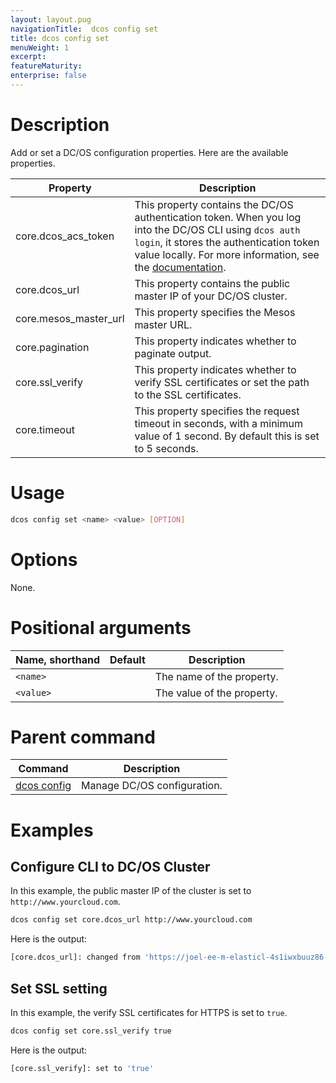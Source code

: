```yaml
---
layout: layout.pug
navigationTitle:  dcos config set
title: dcos config set
menuWeight: 1
excerpt:
featureMaturity:
enterprise: false
---
```


<!-- This source repo for this topic is https://github.com/dcos/dcos-docs -->


# Description
Add or set a DC/OS configuration properties. Here are the available properties.

| **Property**  | **Description** |
|-----------------------|-----------------------------------------------------------------------------------------------------------------------------------------------------------------------------------------------------------------------------------------------------------------------|
| core.dcos_acs_token   | This property contains the DC/OS authentication token. When you log into the DC/OS CLI using `dcos auth login`, it stores the authentication token value locally. For more information, see the [documentation](/docs/1.9/security/ent/iam-api/). |
| core.dcos_url         | This property contains the public master IP of your DC/OS cluster.|
| core.mesos_master_url | This property specifies the Mesos master URL.|
| core.pagination       | This property indicates whether to paginate output. |
| core.ssl_verify       | This property indicates whether to verify SSL certificates or set the path to the SSL certificates. |
| core.timeout          | This property specifies the request timeout in seconds, with a minimum value of 1 second. By default this is set to 5 seconds.  |


# Usage

```bash
dcos config set <name> <value> [OPTION]
```

# Options

None.

# Positional arguments

| Name, shorthand | Default | Description |
|---------|-------------|-------------|
| `<name>`   |             |  The name of the property. |
| `<value>`   |             |  The value of the property. |

# Parent command

| Command | Description |
|---------|-------------|
| [dcos config](/docs/1.9/cli/command-reference/dcos-config/) |  Manage DC/OS configuration. |


# Examples

## Configure CLI to DC/OS Cluster

In this example, the public master IP of the cluster is set to `http://www.yourcloud.com`.

```bash
dcos config set core.dcos_url http://www.yourcloud.com
```

Here is the output:

```bash
[core.dcos_url]: changed from 'https://joel-ee-m-elasticl-4s1iwxbuuz86-366325365.us-west-2.elb.amazonaws.com' to 'http://www.yourcloud.com'
```

## Set SSL setting

In this example, the verify SSL certificates for HTTPS is set to `true`.

```bash
dcos config set core.ssl_verify true
```

Here is the output:

```bash
[core.ssl_verify]: set to 'true'
```
